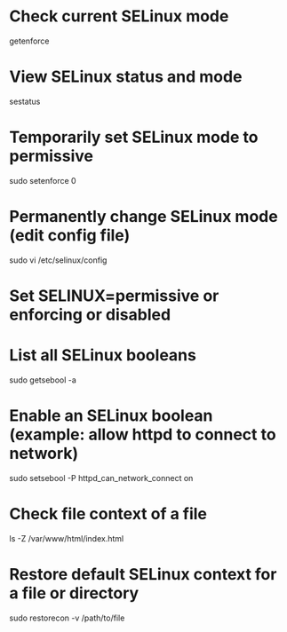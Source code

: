 # Check current SELinux mode
getenforce

# View SELinux status and mode
sestatus

# Temporarily set SELinux mode to permissive
sudo setenforce 0

# Permanently change SELinux mode (edit config file)
sudo vi /etc/selinux/config
# Set SELINUX=permissive or enforcing or disabled

# List all SELinux booleans
sudo getsebool -a

# Enable an SELinux boolean (example: allow httpd to connect to network)
sudo setsebool -P httpd_can_network_connect on

# Check file context of a file
ls -Z /var/www/html/index.html

# Restore default SELinux context for a file or directory
sudo restorecon -v /path/to/file
